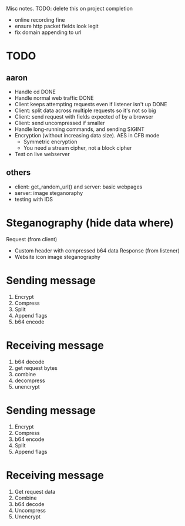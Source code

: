 Misc notes. TODO: delete this on project completion

- online recording fine
- ensure http packet fields look legit
- fix domain appending to url

# TODO
## aaron
- Handle cd DONE
- Handle normal web traffic DONE
- Client keeps attempting requests even if listener isn't up DONE
- Client: split data across multiple requests so it's not so big
- Client: send request with fields expected of by a browser
- Client: send uncompressed if smaller
- Handle long-running commands, and sending SIGINT
- Encryption (without increasing data size). AES in CFB mode
    - Symmetric encryption
    - You need a stream cipher, not a block cipher
- Test on live webserver
## others
- client: get_random_url() and server: basic webpages
- server: image steganoraphy
- testing with IDS


# Steganography (hide data where)
Request (from client)
- Custom header with compressed b64 data
Response (from listener)
- Website icon image steganography


# Sending message
1. Encrypt
2. Compress
3. Split
4. Append flags
5. b64 encode
# Receiving message
1. b64 decode
2. get request bytes
3. combine
4. decompress
5. unencrypt


# Sending message
1. Encrypt
2. Compress
3. b64 encode
4. Split
5. Append flags

# Receiving message
1. Get request data
2. Combine
3. b64 decode
4. Uncompress
5. Unencrypt